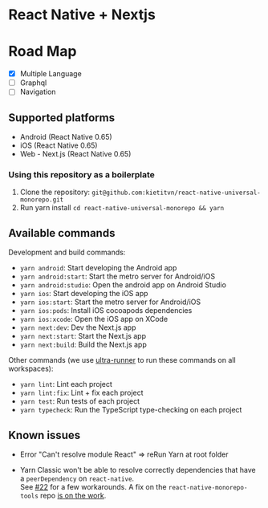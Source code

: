# React Native + Nextjs

# Road Map
- [x] Multiple Language
- [ ] Graphql
- [ ] Navigation
## Supported platforms

- Android (React Native 0.65)
- iOS (React Native 0.65)
- Web - Next.js (React Native 0.65)

### Using this repository as a boilerplate

1. Clone the repository: `git@github.com:kietitvn/react-native-universal-monorepo.git`
2. Run yarn install `cd react-native-universal-monorepo && yarn` 

## Available commands

Development and build commands:

- `yarn android`: Start developing the Android app
- `yarn android:start`: Start the metro server for Android/iOS
- `yarn android:studio`: Open the android app on Android Studio
- `yarn ios`: Start developing the iOS app
- `yarn ios:start`: Start the metro server for Android/iOS
- `yarn ios:pods`: Install iOS cocoapods dependencies
- `yarn ios:xcode`: Open the iOS app on XCode
- `yarn next:dev`: Dev the Next.js app
- `yarn next:start`: Start the Next.js app
- `yarn next:build`: Build the Next.js app

Other commands (we use [ultra-runner](https://github.com/folke/ultra-runner) to run these commands on all workspaces): 

- `yarn lint`: Lint each project
- `yarn lint:fix`: Lint + fix each project
- `yarn test`: Run tests of each project
- `yarn typecheck`: Run the TypeScript type-checking on each project

## Known issues

- Error "Can't resolve module React" => reRun Yarn at root folder

- Yarn Classic won't be able to resolve correctly dependencies that have a `peerDependency` on `react-native`.  
See [#22](https://github.com/mmazzarolo/react-native-universal-monorepo/issues/22) for a few workarounds. A fix on the `react-native-monorepo-tools` repo [is on the work](https://github.com/mmazzarolo/react-native-monorepo-tools/issues/9).
